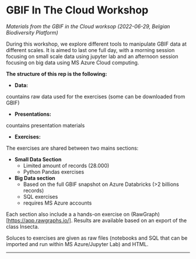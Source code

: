 # GBIF In The Cloud Workshop 

*Materials from the GBIF in the Cloud worksop (2022-06-29, Belgian Biodiversity Platform)*


During this workshop, we explore different tools to manipulate GBIF data at different scales. It is aimed to last one full day, with a morning session focusing on small scale data using jupyter lab and an afternoon session focusing on big data using MS Azure Cloud computing.

**The structure of this rep is the following:**

* **Data:**

countains raw data used for the exercises (some can be downloaded from GBIF)

* **Presentations:**

countains presentation materials

* **Exercises:**

The exercises are shared between two mains sections:

 * **Small Data Section**
   * Limited amount of records (28.000)
   * Python Pandas exercises
 * **Big Data section**
   * Based on the full GBIF snapshot on Azure Databricks (>2 billions records)
   * SQL exercises
   * requires MS Azure accounts
   
Each section also include a a hands-on exercise on (RawGraph)[https://app.rawgraphs.io/]. Results are available based on an export of the class Insecta.


Soluces to exercises are given as raw files (notebooks and SQL that can be imported and run within MS Azure/Jupyter Lab) and HTML.


  
 ***

 

